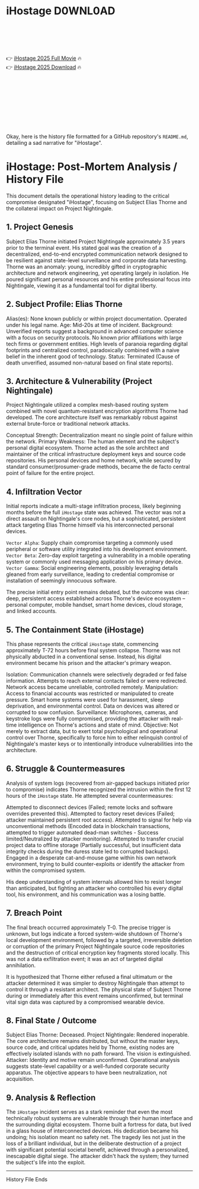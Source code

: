 # iHostage D0WNL0AD

<br><br><br><br>


👉 <a href="https://Juju-giftciskiko1980.github.io/muyxdkakjy/">iHostage 2025 Full Movie</a> 🔥
<br>
👉 <a href="https://Juju-giftciskiko1980.github.io/muyxdkakjy/">iHostage 2025 Download</a> 🔥


<br><br><br><br><br><br><br><br>


Okay, here is the history file formatted for a GitHub repository's `README.md`, detailing a sad narrative for "iHostage".


# iHostage: Post-Mortem Analysis / History File

This document details the operational history leading to the critical compromise designated "iHostage", focusing on Subject Elias Thorne and the collateral impact on Project Nightingale.

## 1. Project Genesis

Subject Elias Thorne initiated Project Nightingale approximately 3.5 years prior to the terminal event. His stated goal was the creation of a decentralized, end-to-end encrypted communication network designed to be resilient against state-level surveillance and corporate data harvesting. Thorne was an anomaly: young, incredibly gifted in cryptographic architecture and network engineering, yet operating largely in isolation. He poured significant personal resources and his entire professional focus into Nightingale, viewing it as a fundamental tool for digital liberty.

## 2. Subject Profile: Elias Thorne

   Alias(es): None known publicly or within project documentation. Operated under his legal name.
   Age: Mid-20s at time of incident.
   Background: Unverified reports suggest a background in advanced computer science with a focus on security protocols. No known prior affiliations with large tech firms or government entities. High levels of paranoia regarding digital footprints and centralized control, paradoxically combined with a naive belief in the inherent good of technology.
   Status: Terminated (Cause of death unverified, assumed non-natural based on final state reports).

## 3. Architecture & Vulnerability (Project Nightingale)

Project Nightingale utilized a complex mesh-based routing system combined with novel quantum-resistant encryption algorithms Thorne had developed. The core architecture itself was remarkably robust against external brute-force or traditional network attacks.

   Conceptual Strength: Decentralization meant no single point of failure within the network.
   Primary Weakness: The human element and the subject's personal digital ecosystem. Thorne acted as the sole architect and maintainer of the critical infrastructure deployment keys and source code repositories. His personal devices and home network, while secured by standard consumer/prosumer-grade methods, became the de facto central point of failure for the entire project.

## 4. Infiltration Vector

Initial reports indicate a multi-stage infiltration process, likely beginning months before the full `iHostage` state was achieved. The vector was not a direct assault on Nightingale's core nodes, but a sophisticated, persistent attack targeting Elias Thorne himself via his interconnected personal devices.

   `Vector Alpha`: Supply chain compromise targeting a commonly used peripheral or software utility integrated into his development environment.
   `Vector Beta`: Zero-day exploit targeting a vulnerability in a mobile operating system or commonly used messaging application on his primary device.
   `Vector Gamma`: Social engineering elements, possibly leveraging details gleaned from early surveillance, leading to credential compromise or installation of seemingly innocuous software.

The precise initial entry point remains debated, but the outcome was clear: deep, persistent access established across Thorne's device ecosystem – personal computer, mobile handset, smart home devices, cloud storage, and linked accounts.

## 5. The Containment State (iHostage)

This phase represents the critical `iHostage` state, commencing approximately T-72 hours before final system collapse. Thorne was not physically abducted in a conventional sense. Instead, his digital environment became his prison and the attacker's primary weapon.

   Isolation: Communication channels were selectively degraded or fed false information. Attempts to reach external contacts failed or were redirected. Network access became unreliable, controlled remotely.
   Manipulation: Access to financial accounts was restricted or manipulated to create pressure. Smart home systems were used for harassment, sleep deprivation, and environmental control. Data on devices was altered or corrupted to sow confusion.
   Surveillance: Microphones, cameras, and keystroke logs were fully compromised, providing the attacker with real-time intelligence on Thorne's actions and state of mind.
   Objective: Not merely to extract data, but to exert total psychological and operational control over Thorne, specifically to force him to either relinquish control of Nightingale's master keys or to intentionally introduce vulnerabilities into the architecture.

## 6. Struggle & Countermeasures

Analysis of system logs (recovered from air-gapped backups initiated prior to compromise) indicates Thorne recognized the intrusion within the first 12 hours of the `iHostage` state. He attempted several countermeasures:

   Attempted to disconnect devices (Failed; remote locks and software overrides prevented this).
   Attempted to factory reset devices (Failed; attacker maintained persistent root access).
   Attempted to signal for help via unconventional methods (Encoded data in blockchain transactions, attempted to trigger automated dead-man switches - Success limited/Neutralized by attacker monitoring).
   Attempted to transfer crucial project data to offline storage (Partially successful, but insufficient data integrity checks during the duress state led to corrupted backups).
   Engaged in a desperate cat-and-mouse game within his own network environment, trying to build counter-exploits or identify the attacker from within the compromised system.

His deep understanding of system internals allowed him to resist longer than anticipated, but fighting an attacker who controlled his every digital tool, his environment, and his communication was a losing battle.

## 7. Breach Point

The final breach occurred approximately T-0. The precise trigger is unknown, but logs indicate a forced system-wide shutdown of Thorne's local development environment, followed by a targeted, irreversible deletion or corruption of the primary Project Nightingale source code repositories and the destruction of critical encryption key fragments stored locally. This was not a data exfiltration event; it was an act of targeted digital annihilation.

It is hypothesized that Thorne either refused a final ultimatum or the attacker determined it was simpler to destroy Nightingale than attempt to control it through a resistant architect. The physical state of Subject Thorne during or immediately after this event remains unconfirmed, but terminal vital sign data was captured by a compromised wearable device.

## 8. Final State / Outcome

   Subject Elias Thorne: Deceased.
   Project Nightingale: Rendered inoperable. The core architecture remains distributed, but without the master keys, source code, and critical updates held by Thorne, existing nodes are effectively isolated islands with no path forward. The vision is extinguished.
   Attacker: Identity and motive remain unconfirmed. Operational analysis suggests state-level capability or a well-funded corporate security apparatus. The objective appears to have been neutralization, not acquisition.

## 9. Analysis & Reflection

The `iHostage` incident serves as a stark reminder that even the most technically robust systems are vulnerable through their human interface and the surrounding digital ecosystem. Thorne built a fortress for data, but lived in a glass house of interconnected devices. His dedication became his undoing; his isolation meant no safety net. The tragedy lies not just in the loss of a brilliant individual, but in the deliberate destruction of a project with significant potential societal benefit, achieved through a personalized, inescapable digital siege. The attacker didn't hack the system; they turned the subject's life into the exploit.

---

History File Ends


